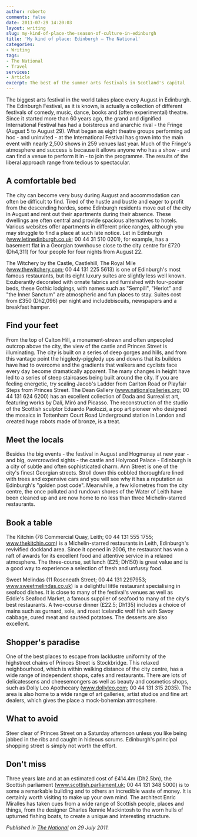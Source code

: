 ```yaml
---
author: roberto
comments: false
date: 2011-07-29 14:20:03
layout: writing
slug: my-kind-of-place-the-season-of-culture-in-edinburgh
title: 'My kind of place: Edinburgh – The National'
categories:
- Writing
tags:
- The National
- Travel
services:
- Article
excerpt: The best of the summer arts festivals in Scotland's capital
---
```


<span class="firstcharacter">T</span>he biggest arts festival in the world takes place every August in Edinburgh. The Edinburgh Festival, as it is known, is actually a collection of different festivals of comedy, music, dance, books and (often experimental) theatre. Since it started more than 60 years ago, the grand and dignified International Festival has had a boisterous and anarchic rival - the Fringe (August 5 to August 29). What began as eight theatre groups performing ad hoc - and uninvited - at the International Festival has grown into the main event with nearly 2,500 shows in 259 venues last year. Much of the Fringe's atmosphere and success is because it allows anyone who has a show - and can find a venue to perform it in - to join the programme. The results of the liberal approach range from tedious to spectacular.

## A comfortable bed
The city can become very busy during August and accommodation can often be difficult to find. Tired of the hustle and bustle and eager to profit from the descending hordes, some Edinburgh residents move out of the city in August and rent out their apartments during their absence. These dwellings are often central and provide spacious alternatives to hotels. Various websites offer apartments in different price ranges, although you may struggle to find a place at such late notice. Let in Edinburgh (www.letinedinburgh.co.uk; 00 44 31 510 0201), for example, has a basement flat in a Georgian townhouse close to the city centre for £720 (Dh4,311) for four people for four nights from August 22.

The Witchery by the Castle, Castlehill, The Royal Mile (www.thewitchery.com; 00 44 131 225 5613) is one of Edinburgh's most famous restaurants, but its eight luxury suites are slightly less well known. Exuberantly decorated with ornate fabrics and furnished with four-poster beds, these Gothic lodgings, with names such as "Sempill", "Heriot" and "the Inner Sanctum" are atmospheric and fun places to stay. Suites cost from £350 (Dh2,096) per night and includebiscuits, newspapers and a breakfast hamper.

## Find your feet
From the top of Calton Hill, a monument-strewn and often unpeopled outcrop above the city, the view of the castle and Princes Street is illuminating. The city is built on a series of deep gorges and hills, and from this vantage point the higgledy-piggledy ups and downs that its builders have had to overcome and the gradients that walkers and cyclists face every day become dramatically apparent. The many changes in height have led to a series of steep staircases being built around the city. If you are feeling energetic, try scaling Jacob's Ladder from Carlton Road or Playfair Steps from Princes Street. The Dean Gallery (www.nationalgalleries.org; 00 44 131 624 6200) has an excellent collection of Dada and Surrealist art, featuring works by Dalí, Miró and Picasso. The reconstruction of the studio of the Scottish sculptor Eduardo Paolozzi, a pop art pioneer who designed the mosaics in Tottenham Court Road Underground station in London and created huge robots made of bronze, is a treat.

## Meet the locals
Besides the big events - the festival in August and Hogmanay at new year - and big, overcrowded sights - the castle and Holyrood Palace - Edinburgh is a city of subtle and often sophisticated charm. Ann Street is one of the city's finest Georgian streets. Stroll down this cobbled thoroughfare lined with trees and expensive cars and you will see why it has a reputation as Edinburgh's "golden post code". Meanwhile, a few kilometres from the city centre, the once polluted and rundown shores of the Water of Leith have been cleaned up and are now home to no less than three Michelin-starred restaurants.

## Book a table
The Kitchin (78 Commercial Quay, Leith; 00 44 131 555 1755; www.thekitchin.com) is a Michelin-starred restaurants in Leith, Edinburgh's revivified dockland area. Since it opened in 2006, the restaurant has won a raft of awards for its excellent food and attentive service in a relaxed atmosphere. The three-course, set lunch (£25; Dh150) is great value and is a good way to experience a selection of fresh and unfussy food.

Sweet Melindas (11 Roseneath Street; 00 44 131 2297953; www.sweetmelindas.co.uk) is a delightful little restaurant specialising in seafood dishes. It is close to many of the festival's venues as well as Eddie's Seafood Market, a famous supplier of seafood to many of the city's best restaurants. A two-course dinner (£22.5; Dh135) includes a choice of mains such as gurnard, sole, and roast Icelandic wolf fish with Savoy cabbage, cured meat and sautéed potatoes. The desserts are also excellent.

## Shopper's paradise
One of the best places to escape from lacklustre uniformity of the highstreet chains of Princes Street is Stockbridge. This relaxed neighbourhood, which is within walking distance of the city centre, has a wide range of independent shops, cafes and restaurants. There are lots of delicatessens and cheesemongers as well as beauty and cosmetics shops, such as Dolly Leo Apothecary (www.dollyleo.com; 00 44 131 315 2035). The area is also home to a wide range of art galleries, artist studios and fine art dealers, which gives the place a mock-bohemian atmosphere.

## What to avoid
Steer clear of Princes Street on a Saturday afternoon unless you like being jabbed in the ribs and caught in hideous scrums. Edinburgh's principal shopping street is simply not worth the effort.

## Don't miss
Three years late and at an estimated cost of £414.4m (Dh2.5bn), the Scottish parliament (www.scottish.parliament.uk; 00 44 131 348 5000) is to some a remarkable building and to others an incredible waste of money. It is certainly worth visiting to make up your own mind. The architect Enric Miralles has taken cues from a wide range of Scottish people, places and things, from the designer Charles Rennie Mackintosh to the worn hulls of upturned fishing boats, to create a unique and interesting structure.

*Published in [The National](http://www.thenational.ae/lifestyle/travel/my-kind-of-place-the-season-of-culture-in-edinburgh?pageCount=0) on 29 July 2011.*
